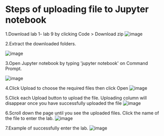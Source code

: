 # Steps of uploading file to Jupyter notebook
1.Download lab 1- lab 9 by clicking Code > Download zip
![image](https://user-images.githubusercontent.com/96506052/167827180-c3f2239d-692d-43c4-8308-8762de41b168.png)


2.Extract the downloaded folders.

![image](https://user-images.githubusercontent.com/96506052/167972502-1d2784d5-89a5-493b-87d7-0f841261728e.png)


3.Open Jupyter notebook by typing 'jupyter notebook' on Command Prompt. 

![image](https://user-images.githubusercontent.com/96506052/167972668-65ba909b-f476-49b7-ab36-07cdb704b535.png)


4.Click Upload to choose the required files then click Open
![image](https://user-images.githubusercontent.com/96506052/167827760-03776974-0487-486b-8a4c-1098a49b6904.png)


5.Click each Upload button to upload the file. Uploading column will disappear once you have successfully uploaded the file
![image](https://user-images.githubusercontent.com/96506052/167828090-ff2b5dfa-2b5e-4660-8d80-58c6cd60d799.png)


6.Scroll down the page until you see the uploaded files. Click the name of the file to enter the lab.
![image](https://user-images.githubusercontent.com/96506052/167828567-0a3c2a4b-35fa-489d-ab64-9d9ed9791d2b.png)


7.Example of successfully enter the lab. 
![image](https://user-images.githubusercontent.com/96506052/167829887-514d1347-1c29-4e52-8e2a-60d28b132547.png)
